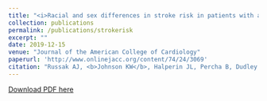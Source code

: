 ```yaml
---
title: "<i>Racial and sex differences in stroke risk in patients with atrial fibrillation</i>"
collection: publications
permalink: /publications/strokerisk
excerpt: ""
date: 2019-12-15
venue: "Journal of the American College of Cardiology"
paperurl: 'http://www.onlinejacc.org/content/74/24/3069'
citation: "Russak AJ, <b>Johnson KW</b>, Halperin JL, Percha B, Dudley JT. Racial and Sex Differences in Stroke Risk in Patients With Atrial Fibrillation. J Am Coll Cardiol. 2019 Dec 74 (24) 3069-3070. doi: 10.1016/j.jacc.2019.10.018"
---
```


[Download PDF here](https://kippjohnson.com/files/stroke-risk-evolution.pdf)

<script type='text/javascript' src='https://d1bxh8uas1mnw7.cloudfront.net/assets/embed.js'></script>
<div class='altmetric-embed' data-badge-type="medium-donut" data-doi="10.1016/j.jacc.2019.10.018" data-hide-no-mentions="true" data-hide-less-than="1" class="altmetric-embed"></div>
